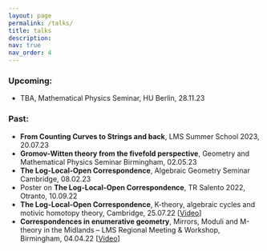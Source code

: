 ```yaml
---
layout: page
permalink: /talks/
title: talks
description: 
nav: true
nav_order: 4
---
```


<h3>Upcoming:</h3>
 <ul>
  <li>TBA, Mathematical Physics Seminar, HU Berlin, 28.11.23 </li>
</ul>


<h3>Past:</h3>
 <ul>
  <li><b>From Counting Curves to Strings and back</b>, LMS Summer School 2023, 20.07.23</li>
  <li><b>Gromov-Witten theory from the fivefold perspective</b>, Geometry and Mathematical Physics Seminar Birmingham, 02.05.23</li>
  <li><b>The Log-Local-Open Correspondence</b>, Algebraic Geometry Seminar Cambridge, 08.02.23</li>
  <li>Poster on <b>The Log-Local-Open Correspondence</b>, TR Salento 2022, Otranto, 10.09.22</li>
  <li><b>The Log-Local-Open Correspondence</b>, K-theory, algebraic cycles and motivic homotopy theory, Cambridge, 25.07.22 [<a href='https://www.newton.ac.uk/seminar/36466/'>Video</a>]</li>
  <li><b>Correspondences in enumerative geometry</b>, Mirrors, Moduli and M-theory in the Midlands – LMS Regional Meeting & Workshop, Birmingham, 04.04.22 [<a href='https://youtu.be/1laBsG7Nik0?si=UZEDOuN5901v5Dmh'>Video</a>]</li>
</ul>